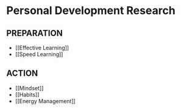 # Personal Development Research
## PREPARATION

- [[Effective Learning]] 
- [[Speed Learning]]


## ACTION
- [[Mindset]]
- [[Habits]]
- [[Energy Management]]